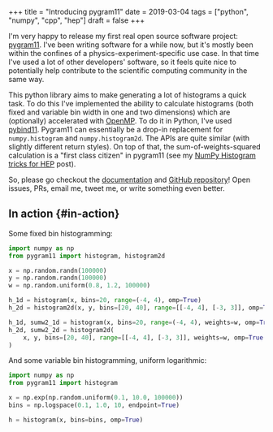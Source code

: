 +++
title = "Introducing pygram11"
date = 2019-03-04
tags = ["python", "numpy", "cpp", "hep"]
draft = false
+++

I'm very happy to release my first real open source software
project: [pygram11](https://github.com/drdavis/pygram11). I've been writing software for a while now, but
it's mostly been within the confines of a
physics-experiment-specific use case. In that time I've used a lot
of other developers' software, so it feels quite nice to
potentially help contribute to the scientific computing community
in the same way.

This python library aims to make generating a lot of histograms a
quick task. To do this I've implemented the ability to calculate
histograms (both fixed and variable bin width in one and two
dimensions) which are (optionally) accelerated with [OpenMP](https://www.openmp.org/). To do
it in Python, I've used [pybind11](https://github.com/pybind/pybind11). Pygram11 can essentially be a
drop-in replacement for `numpy.histogram` and
`numpy.histogram2d`. The APIs are quite similar (with slightly
different return styles). On top of that, the
sum-of-weights-squared calculation is a "first class citizen" in
pygram11 (see my [NumPy Histogram tricks for HEP](https://ddavis.io/posts/2018-02-08-numpy-histograms/) post).

So, please go checkout the [documentation](https://pygram11.readthedocs.io/) and [GitHub repository](https://github.com/drdavis/pygram11)!
Open issues, PRs, email me, tweet me, or write something even
better.


## In action {#in-action}

Some fixed bin histogramming:

```python
import numpy as np
from pygram11 import histogram, histogram2d

x = np.random.randn(100000)
y = np.random.randn(100000)
w = np.random.uniform(0.8, 1.2, 100000)

h_1d = histogram(x, bins=20, range=(-4, 4), omp=True)
h_2d = histogram2d(x, y, bins=[20, 40], range=[[-4, 4], [-3, 3]], omp=True)

h_1d, sumw2_1d = histogram(x, bins=20, range=(-4, 4), weights=w, omp=True)
h_2d, sumw2_2d = histogram2d(
    x, y, bins=[20, 40], range=[[-4, 4], [-3, 3]], weights=w, omp=True
)
```

And some variable bin histogramming, uniform logarithmic:

```python
import numpy as np
from pygram11 import histogram

x = np.exp(np.random.uniform(0.1, 10.0, 100000))
bins = np.logspace(0.1, 1.0, 10, endpoint=True)

h = histogram(x, bins=bins, omp=True)
```
